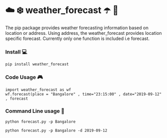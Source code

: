 # :cloud: :snowflake: weather_forecast :open_umbrella: :satellite:



The pip package provides weather forecasting information based on location or address. Using address, the weather_forecast provides location specific forecast. Currently only one function is included i.e forecast. 



### Install :computer:
```
pip install weather_forecast
```

### Code Usage :video_game:
```
import weather_forecast as wf
wf.forecast(place = "Bangalore" , time="23:15:00" , date="2019-09-12" , forecast
```



### Command Line usage :space_invader:
```
python forecast.py -p Bangalore
```

```
python forecast.py -p Bangalore -d 2019-09-12
```
